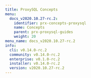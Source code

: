 ```yaml
---
title: ProxySQL Concepts
menu:
  docs_v2020.10.27-rc.2:
    identifier: prx-concepts-proxysql
    name: Concepts
    parent: prx-proxysql-guides
    weight: 20
menu_name: docs_v2020.10.27-rc.2
info:
  cli: v0.14.0-rc.2
  community: v0.14.0-rc.2
  enterprise: v0.1.0-rc.2
  installer: v0.14.0-rc.2
  version: v2020.10.27-rc.2
---
```


